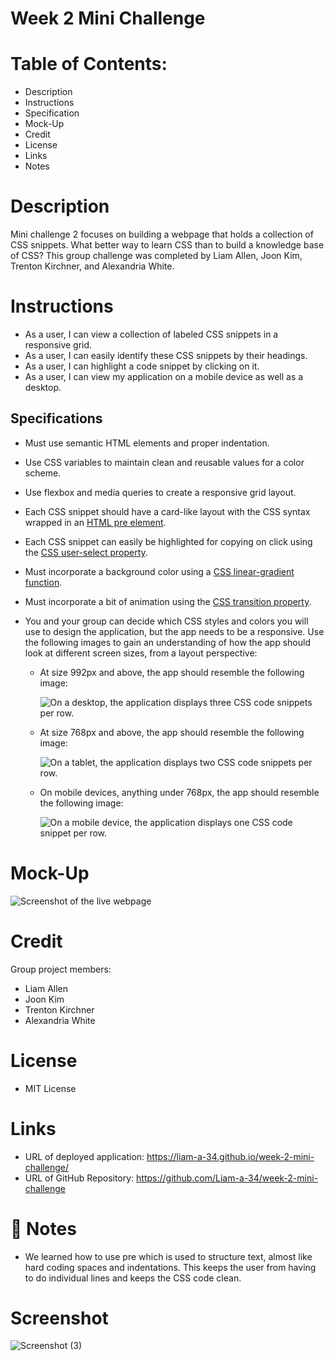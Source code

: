 # Week 2 Mini Challenge
# Table of Contents:

* Description 
* Instructions
* Specification
* Mock-Up 
* Credit
* License
* Links
* Notes

# Description

Mini challenge 2 focuses on building a webpage that  holds a collection of CSS snippets. What better way to learn CSS than to build a knowledge base of CSS? This group challenge was completed by Liam Allen, Joon Kim, Trenton Kirchner, and Alexandria White.
# Instructions 

- As a user, I can view a collection of labeled CSS snippets in a responsive grid.
- As a user, I can easily identify these CSS snippets by their headings.
- As a user, I can highlight a code snippet by clicking on it.
- As a user, I can view my application on a mobile device as well as a desktop.

## Specifications

* Must use semantic HTML elements and proper indentation.

* Use CSS variables to maintain clean and reusable values for a color scheme.

* Use flexbox and media queries to create a responsive grid layout.

* Each CSS snippet should have a card-like layout with the CSS syntax wrapped in an [HTML pre element](https://developer.mozilla.org/en-US/docs/Web/HTML/Element/pre).

* Each CSS snippet can easily be highlighted for copying on click using the [CSS user-select property](https://developer.mozilla.org/en-US/docs/Web/CSS/user-select).

* Must incorporate a background color using a [CSS linear-gradient function](https://developer.mozilla.org/en-US/docs/Web/CSS/linear-gradient).

* Must incorporate a bit of animation using the [CSS transition property](https://developer.mozilla.org/en-US/docs/Web/CSS/transition).

* You and your group can decide which CSS styles and colors you will use to design the application, but the app needs to be a responsive. Use the following images to gain an understanding of how the app should look at different screen sizes, from a layout perspective:

  * At size 992px and above, the app should resemble the following image:

    ![On a desktop, the application displays three CSS code snippets per row.](./Images/01-app-desktop.png)

  * At size 768px and above, the app should resemble the following image:

    ![On a tablet, the application displays two CSS code snippets per row.](./Images/02-app-tablet.png)

  * On mobile devices, anything under 768px, the app should resemble the following image:

    ![On a mobile device, the application displays one CSS code snippet per row.](./Images/03-app-mobile.png)


# Mock-Up    
![Screenshot of the live webpage](./assets/images/screenshot.png)


# Credit

Group project members: 
* Liam Allen
* Joon Kim
* Trenton Kirchner
* Alexandria White


# License

* MIT License

# Links
* URL of deployed application: https://liam-a-34.github.io/week-2-mini-challenge/
* URL of GitHub Repository: https://github.com/Liam-a-34/week-2-mini-challenge

# 📝 Notes
* We learned how to use pre which is used to structure text, almost like hard coding spaces and indentations. This keeps the user from having to do individual lines and keeps the CSS code clean.

# Screenshot
![Screenshot (3)](https://user-images.githubusercontent.com/114375310/196846264-f66446a6-de72-43b6-8163-262c41ef9c0d.png)